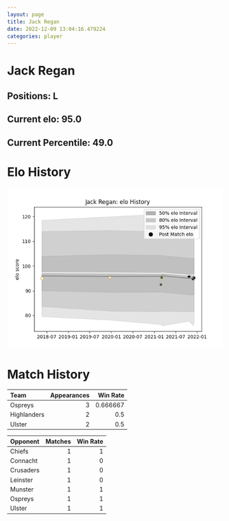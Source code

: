 ```yaml
---  
layout: page  
title: Jack Regan  
date: 2022-12-09 13:04:16.479224  
categories: player  
---
```

# Jack Regan

## Positions: L

## Current elo: 95.0

## Current Percentile: 49.0

# Elo History


![elo history](history_JackRegan.png)
# Match History


| Team        |   Appearances |   Win Rate |
|:------------|--------------:|-----------:|
| Ospreys     |             3 |   0.666667 |
| Highlanders |             2 |   0.5      |
| Ulster      |             2 |   0.5      |

| Opponent   |   Matches |   Win Rate |
|:-----------|----------:|-----------:|
| Chiefs     |         1 |          1 |
| Connacht   |         1 |          0 |
| Crusaders  |         1 |          0 |
| Leinster   |         1 |          0 |
| Munster    |         1 |          1 |
| Ospreys    |         1 |          1 |
| Ulster     |         1 |          1 |